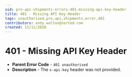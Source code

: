 ```yaml
---
uid: pro-api-shipments-errors-401-missing-api-key-header
title: 401 - Missing API Key Header
tags: unauthorised,pro,api,shipments,error,401
contributors: andy.walton@sorted.com
created: 13/11/2020
---
```

# 401 - Missing API Key Header

* **Parent Error Code** - `401 unauthorised`
* **Description** - The `x-api-key` header was not provided.